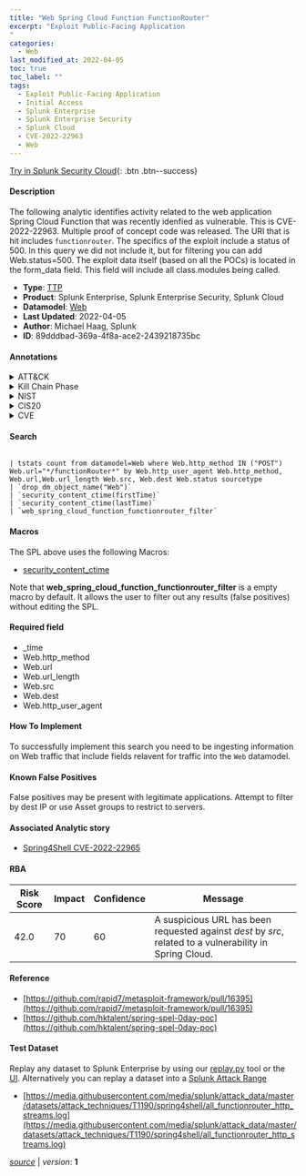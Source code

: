 ```yaml
---
title: "Web Spring Cloud Function FunctionRouter"
excerpt: "Exploit Public-Facing Application
"
categories:
  - Web
last_modified_at: 2022-04-05
toc: true
toc_label: ""
tags:
  - Exploit Public-Facing Application
  - Initial Access
  - Splunk Enterprise
  - Splunk Enterprise Security
  - Splunk Cloud
  - CVE-2022-22963
  - Web
---
```




[Try in Splunk Security Cloud](https://www.splunk.com/en_splunk_app_enrichmentus/cyber-security.html){: .btn .btn--success}

#### Description

The following analytic identifies activity related to the web application Spring Cloud Function that was recently idenfied as vulnerable. This is CVE-2022-22963. Multiple proof of concept code was released. The URI that is hit includes `functionrouter`. The specifics of the exploit include a status of 500. In this query we did not include it, but for filtering you can add Web.status=500. The exploit data itself (based on all the POCs) is located in the form_data field. This field will include all class.modules being called.

- **Type**: [TTP](https://github.com/splunk/security_content/wiki/Detection-Analytic-Types)
- **Product**: Splunk Enterprise, Splunk Enterprise Security, Splunk Cloud
- **Datamodel**: [Web](https://docs.splunk.com/Documentation/CIM/latest/User/Web)
- **Last Updated**: 2022-04-05
- **Author**: Michael Haag, Splunk
- **ID**: 89dddbad-369a-4f8a-ace2-2439218735bc


#### Annotations

<details>
  <summary>ATT&CK</summary>

<div markdown="1">


| ID             | Technique        |  Tactic             |
| -------------- | ---------------- |-------------------- |
| [T1190](https://attack.mitre.org/techniques/T1190/) | Exploit Public-Facing Application | Initial Access |

</div>
</details>


<details>
  <summary>Kill Chain Phase</summary>

<div markdown="1">

* Exploitation


</div>
</details>


<details>
  <summary>NIST</summary>

<div markdown="1">

* DE.CM



</div>
</details>

<details>
  <summary>CIS20</summary>

<div markdown="1">

* CIS 3
* CIS 5
* CIS 16



</div>
</details>

<details>
  <summary>CVE</summary>

<div markdown="1">
| ID          | Summary | [CVSS](https://nvd.nist.gov/vuln-metrics/cvss) |
| ----------- | ----------- | -------------- |
| [CVE-2022-22963](https://nvd.nist.gov/vuln/detail/CVE-2022-22963) | In Spring Cloud Function versions 3.1.6, 3.2.2 and older unsupported versions, when using routing functionality it is possible for a user to provide a specially crafted SpEL as a routing-expression that may result in remote code execution and access to local resources. | 7.5 |



</div>
</details>

#### Search

```

| tstats count from datamodel=Web where Web.http_method IN ("POST") Web.url="*/functionRouter*" by Web.http_user_agent Web.http_method, Web.url,Web.url_length Web.src, Web.dest Web.status sourcetype 
| `drop_dm_object_name("Web")` 
| `security_content_ctime(firstTime)` 
| `security_content_ctime(lastTime)` 
| `web_spring_cloud_function_functionrouter_filter`
```

#### Macros
The SPL above uses the following Macros:
* [security_content_ctime](https://github.com/splunk/security_content/blob/develop/macros/security_content_ctime.yml)

Note that **web_spring_cloud_function_functionrouter_filter** is a empty macro by default. It allows the user to filter out any results (false positives) without editing the SPL.

#### Required field
* _time
* Web.http_method
* Web.url
* Web.url_length
* Web.src
* Web.dest
* Web.http_user_agent


#### How To Implement
To successfully implement this search you need to be ingesting information on Web traffic that include fields relavent for traffic into the `Web` datamodel.

#### Known False Positives
False positives may be present with legitimate applications. Attempt to filter by dest IP or use Asset groups to restrict to servers.

#### Associated Analytic story
* [Spring4Shell CVE-2022-22965](/stories/spring4shell_cve-2022-22965)




#### RBA

| Risk Score  | Impact      | Confidence   | Message      |
| ----------- | ----------- |--------------|--------------|
| 42.0 | 70 | 60 | A suspicious URL has been requested against $dest$ by $src$, related to a vulnerability in Spring Cloud. |


#### Reference

* [https://github.com/rapid7/metasploit-framework/pull/16395](https://github.com/rapid7/metasploit-framework/pull/16395)
* [https://github.com/hktalent/spring-spel-0day-poc](https://github.com/hktalent/spring-spel-0day-poc)



#### Test Dataset
Replay any dataset to Splunk Enterprise by using our [replay.py](https://github.com/splunk/attack_data#using-replaypy) tool or the [UI](https://github.com/splunk/attack_data#using-ui).
Alternatively you can replay a dataset into a [Splunk Attack Range](https://github.com/splunk/attack_range#replay-dumps-into-attack-range-splunk-server)


* [https://media.githubusercontent.com/media/splunk/attack_data/master/datasets/attack_techniques/T1190/spring4shell/all_functionrouter_http_streams.log](https://media.githubusercontent.com/media/splunk/attack_data/master/datasets/attack_techniques/T1190/spring4shell/all_functionrouter_http_streams.log)



[*source*](https://github.com/splunk/security_content/tree/develop/detections/web/web_spring_cloud_function_functionrouter.yml) \| *version*: **1**